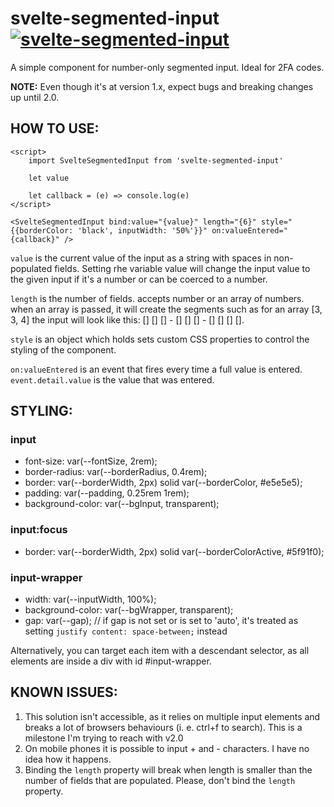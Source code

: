 # svelte-segmented-input [![svelte-segmented-input](https://img.shields.io/badge/-svelte--segmented--input-orange)](https://github.com/ZuriPL/svelte-segmented-input)

A simple component for number-only segmented input. Ideal for 2FA codes.

**NOTE:** Even though it's at version 1.x, expect bugs and breaking changes up until 2.0.

## HOW TO USE:

```svelte
<script>
    import SvelteSegmentedInput from 'svelte-segmented-input'

    let value

    let callback = (e) => console.log(e)
</script>

<SvelteSegmentedInput bind:value="{value}" length="{6}" style="{{borderColor: 'black', inputWidth: '50%'}}" on:valueEntered="{callback}" />
```

`value` is the current value of the input as a string with spaces in non-populated fields. Setting rhe variable value will change the input value to the given input if it's a number or can be coerced to a number.

`length` is the number of fields. accepts number or an array of numbers. when an array is passed, it will create the segments such as for an array [3, 3, 4] the input will look like this: [] [] [] - [] [] [] - [] [] [] [].

`style` is an object which holds sets custom CSS properties to control the styling of the component.

`on:valueEntered` is an event that fires every time a full value is entered. `event.detail.value` is the value that was entered.

## STYLING:

### input

-   font-size: var(--fontSize, 2rem);
-   border-radius: var(--borderRadius, 0.4rem);
-   border: var(--borderWidth, 2px) solid var(--borderColor, #e5e5e5);
-   padding: var(--padding, 0.25rem 1rem);
-   background-color: var(--bgInput, transparent);

### input:focus

-   border: var(--borderWidth, 2px) solid var(--borderColorActive, #5f91f0);

### input-wrapper

-   width: var(--inputWidth, 100%);
-   background-color: var(--bgWrapper, transparent);
-   gap: var(--gap);
    // if gap is not set or is set to 'auto', it's treated as setting `justify content: space-between;` instead

Alternatively, you can target each item with a descendant selector, as all elements are inside a div with id #input-wrapper.

## KNOWN ISSUES:

1. This solution isn't accessible, as it relies on multiple input elements and breaks a lot of browsers behaviours (i. e. ctrl+f to search). This is a milestone I'm trying to reach with v2.0
2. On mobile phones it is possible to input + and - characters. I have no idea how it happens.
3. Binding the `length` property will break when length is smaller than the number of fields that are populated. Please, don't bind the `length` property.
